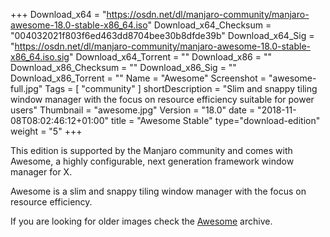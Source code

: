 +++
Download_x64 = "https://osdn.net/dl/manjaro-community/manjaro-awesome-18.0-stable-x86_64.iso"
Download_x64_Checksum = "004032021f803f6ed463dd8704bee30b8dfde39b"
Download_x64_Sig = "https://osdn.net/dl/manjaro-community/manjaro-awesome-18.0-stable-x86_64.iso.sig"
Download_x64_Torrent = ""
Download_x86 = ""
Download_x86_Checksum = ""
Download_x86_Sig = ""
Download_x86_Torrent = ""
Name = "Awesome"
Screenshot = "awesome-full.jpg"
Tags = [ "community" ]
shortDescription = "Slim and snappy tiling window manager with the focus on resource efficiency suitable for power users"
Thumbnail = "awesome.jpg"
Version = "18.0"
date = "2018-11-08T08:02:46:12+01:00"
title = "Awesome Stable"
type="download-edition"
weight = "5"
+++

This edition is supported by the Manjaro community and comes with Awesome, a highly configurable, next generation framework window manager for X.

Awesome is a slim and snappy tiling window manager with the focus on resource efficiency.

If you are looking for older images check the [Awesome](https://osdn.net/projects/manjaro-community/storage/z_release_archive/awesome) archive.
